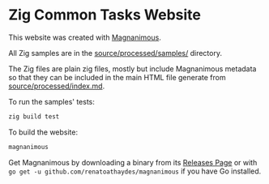 # Zig Common Tasks Website

This website was created with [Magnanimous](https://renatoathaydes.github.io/magnanimous/).

All Zig samples are in the [source/processed/samples/](source/processed/samples) directory.

The Zig files are plain zig files, mostly but include Magnanimous metadata so that they can be included in the main HTML file generate from [source/processed/index.md](source/processed/index.md).

To run the samples' tests:

```bash
zig build test
```

To build the website:

```bash
magnanimous
```

Get Magnanimous by downloading a binary from its [Releases Page](https://github.com/renatoathaydes/magnanimous/releases) or with `go get -u github.com/renatoathaydes/magnanimous` if you have Go installed.
